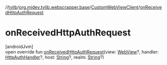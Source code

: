 //[tvlib](../../../index.md)/[org.mjdev.tvlib.webscrapper.base](../index.md)/[CustomWebViewClient](index.md)/[onReceivedHttpAuthRequest](on-received-http-auth-request.md)

# onReceivedHttpAuthRequest

[androidJvm]\
open override fun [onReceivedHttpAuthRequest](on-received-http-auth-request.md)(view: [WebView](https://developer.android.com/reference/kotlin/android/webkit/WebView.html)?, handler: [HttpAuthHandler](https://developer.android.com/reference/kotlin/android/webkit/HttpAuthHandler.html)?, host: [String](https://kotlinlang.org/api/latest/jvm/stdlib/kotlin/-string/index.html)?, realm: [String](https://kotlinlang.org/api/latest/jvm/stdlib/kotlin/-string/index.html)?)
